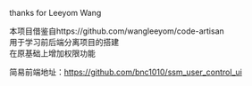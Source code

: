 thanks for Leeyom Wang

本项目借鉴自https://github.com/wangleeyom/code-artisan<br>
用于学习前后端分离项目的搭建<br>
在原基础上增加权限功能<br>

简易前端地址：https://github.com/bnc1010/ssm_user_control_ui